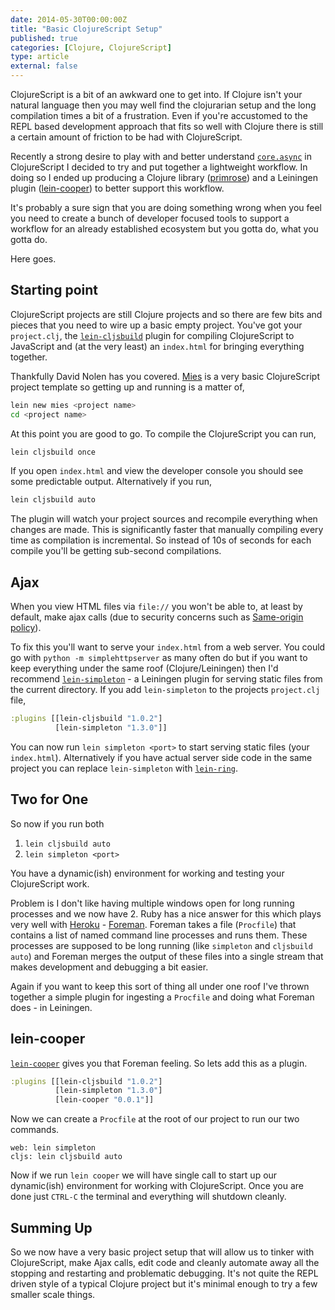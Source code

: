 ```yaml
---
date: 2014-05-30T00:00:00Z
title: "Basic ClojureScript Setup"
published: true
categories: [Clojure, ClojureScript]
type: article
external: false
---
```


ClojureScript is a bit of an awkward one to get into.  If Clojure isn't your natural language then you may well find the clojurarian setup and the long compilation times a bit of a frustration.  Even if you're accustomed to the REPL based development approach that fits so well with Clojure there is still a certain amount of friction to be had with ClojureScript.

Recently a strong desire to play with and better understand [`core.async`](https://github.com/clojure/core.async) in ClojureScript I decided to try and put together a lightweight workflow.  In doing so I ended up producing a Clojure library ([primrose](http://yobriefca.se/primrose/)) and a Leiningen plugin ([lein-cooper](http://yobriefca.se/lein-cooper/)) to better support this workflow.

It's probably a sure sign that you are doing something wrong when you feel you need to create a bunch of developer focused tools to support a workflow for an already established ecosystem but you gotta do, what you gotta do.

Here goes.

## Starting point

ClojureScript projects are still Clojure projects and so there are few bits and pieces that you need to wire up a basic empty project.  You've got your `project.clj`, the [`lein-cljsbuild`](https://github.com/emezeske/lein-cljsbuild) plugin for compiling ClojureScript to JavaScript and (at the very least) an `index.html` for bringing everything together.

Thankfully David Nolen has you covered.  [Mies](https://github.com/swannodette/mies) is a very basic ClojureScript project template so getting up and running is a matter of,

```bash
lein new mies <project name>
cd <project name>
```

At this point you are good to go.  To compile the ClojureScript you can run,

```bash
lein cljsbuild once
```

If you open `index.html` and view the developer console you should see some predictable output.  Alternatively if you run,

```bash
lein cljsbuild auto
```

The plugin will watch your project sources and recompile everything when changes are made.  This is significantly faster that manually compiling every time as compilation is incremental.  So instead of 10s of seconds for each compile you'll be getting sub-second compilations.

## Ajax

When you view HTML files via `file://` you won't be able to, at least by default, make ajax calls (due to security concerns such as [Same-origin policy](https://en.wikipedia.org/wiki/Same-origin_policy)).

To fix this you'll want to serve your `index.html` from a web server.  You could go with `python -m simplehttpserver` as many often do but if you want to keep everything under the same roof (Clojure/Leiningen) then I'd recommend [`lein-simpleton`](https://github.com/tailrecursion/lein-simpleton) - a Leiningen plugin for serving static files from the current directory.  If you add `lein-simpleton` to the projects `project.clj` file,

```clojure
:plugins [[lein-cljsbuild "1.0.2"]
          [lein-simpleton "1.3.0"]]
```

You can now run `lein simpleton <port>` to start serving static files (your `index.html`).  Alternatively if you have actual server side code in the same project you can replace `lein-simpleton` with [`lein-ring`](https://github.com/weavejester/lein-ring).

## Two for One

So now if you run both

1. `lein cljsbuild auto`
2. `lein simpleton <port>`

You have a dynamic(ish) environment for working and testing your ClojureScript work.

Problem is I don't like having multiple windows open for long running processes and we now have 2.  Ruby has a nice answer for this which plays very well with [Heroku](http://heroku.com) - [Foreman](https://github.com/ddollar/foreman).  Foreman takes a file (`Procfile`) that contains a list of named command line processes and runs them.  These processes are supposed to be long running (like `simpleton` and `cljsbuild auto`) and Foreman merges the output of these files into a single stream that makes development and debugging a bit easier.

Again if you want to keep this sort of thing all under one roof I've thrown together a simple plugin for ingesting a `Procfile` and doing what Foreman does - in Leiningen.

## lein-cooper

[`lein-cooper`](https://github.com/kouphax/lein-cooper) gives you that Foreman feeling.  So lets add this as a plugin.

```clojure
:plugins [[lein-cljsbuild "1.0.2"]
          [lein-simpleton "1.3.0"]
          [lein-cooper "0.0.1"]]
```

Now we can create a `Procfile` at the root of our project to run our two commands.

```
web: lein simpleton
cljs: lein cljsbuild auto
```

Now if we run `lein cooper` we will have single call to start up our dynamic(ish) environment for working with ClojureScript.  Once you are done just `CTRL-C` the terminal and everything will shutdown cleanly.

## Summing Up

So we now have a very basic project setup that will allow us to tinker with ClojureScript, make Ajax calls, edit code and cleanly automate away all the stopping and restarting and problematic debugging.  It's not quite the REPL driven style of a typical Clojure project but it's minimal enough to try a few smaller scale things.
